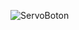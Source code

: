 ![ServoBoton](https://user-images.githubusercontent.com/99992207/224219262-cd57a733-f223-470b-9d70-e0ad8c6fa1e8.png)
